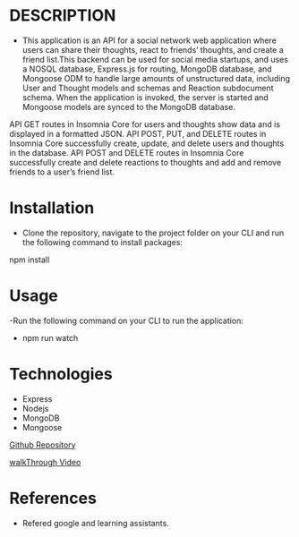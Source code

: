# DESCRIPTION

- ​This application is an API for a social network web application where users can share their thoughts, react to friends’ thoughts, and create a friend list.​This backend can be used for social media startups, and uses a NOSQL database, Express.js for routing, MongoDB database, and Mongoose ODM to handle large amounts of unstructured data, including User and Thought models and schemas and Reaction subdocument schema. When the application is invoked, the server is started and Mongoose models are synced to the MongoDB database.

API GET routes in Insomnia Core for users and thoughts show data and is displayed in a formatted JSON. API POST, PUT, and DELETE routes in Insomnia Core successfully create, update, and delete users and thoughts in the database. API POST and DELETE routes in Insomnia Core successfully create and delete reactions to thoughts and add and remove friends to a user’s friend list.​

# Installation

- ​Clone the repository, navigate to the project folder on your CLI and run the following command to install packages:

npm install

# Usage

-Run the following command on your CLI to run the application:

- npm run watch

# Technologies

- Express
- Nodejs
- MongoDB
- Mongoose

[Github Repository](https://github.com/RoopaThimmanacherla/social-network-api)

[walkThrough Video](https://drive.google.com/file/d/1ZbzHaQfLJwU5GteYQIJi-2f0TdIZd6l3/view)

# References

- Refered google and learning assistants.
